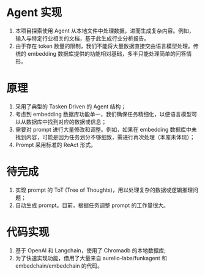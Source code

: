 # Agent 实现
1. 本项目探索使用 Agent 从本地文件中处理数据，进而生成复杂内容。例如，输入与特定行业相关的文档，基于此生成行业分析报告。
2. 由于存在 token 数量的限制，我们不能将大量数据直接交由语言模型处理。传统的 embedding 数据库提供的功能相对基础，多半只能处理简单的问答情形。

# 原理
1. 采用了典型的 Tasken Driven 的 Agent 结构；
2. 考虑到 embedding 数据库功能单一，我们确保任务精细化，以便语言模型可以从数据库中找到对应的数据或信息；
3. 需要对 prompt 进行大量修改和调整。例如，如果在 embedding 数据库中未找到内容，可能是因为任务划分不够细致，需进行再次处理（本库未体现）；
4. Prompt 采用标准的 ReAct 形式。

# 待完成
1. 实现 prompt 的 ToT (Tree of Thoughts)，用以处理复杂的数据或逻辑推理问题；
2. 自动生成 prompt。目前，根据任务调整 prompt 的工作量很大。

# 代码实现
1. 基于 OpenAI 和 Langchain，使用了 Chromadb 的本地数据库;
2. 为了快速实现功能，借用了大量来自 aurelio-labs/funkagent 和 embedchain/embedchain 的代码。



